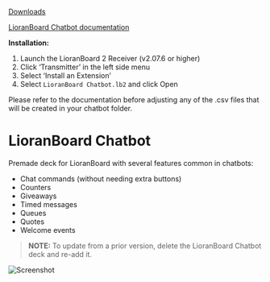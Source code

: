 [Downloads](https://github.com/Melonax/LioranBoard-Chatbot/releases)

[LioranBoard Chatbot documentation](https://github.com/Melonax/LioranBoard-Chatbot/blob/main/LioranBoard%20Chatbot%20Documentation.pdf)

**Installation:**
1.	Launch the LioranBoard 2 Receiver (v2.07.6 or higher)
2.	Click ‘Transmitter’ in the left side menu
3.	Select ‘Install an Extension’
4.	Select `LioranBoard Chatbot.lb2` and click Open

Please refer to the documentation before adjusting any of the .csv files that will be created in your chatbot folder.

# LioranBoard Chatbot
Premade deck for LioranBoard with several features common in chatbots:

* Chat commands (without needing extra buttons)
* Counters
* Giveaways
* Timed messages
* Queues
* Quotes
* Welcome events

> **NOTE:** To update from a prior version, delete the LioranBoard Chatbot deck and re-add it.

![Screenshot](https://i.imgur.com/A8WZ69u.jpeg)
